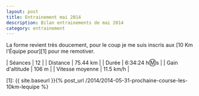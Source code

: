 ```yaml
---
layout: post
title: Entrainement mai 2014
description: Bilan entrainements de mai 2014
category: entrainement
---
```


La forme revient très doucement, pour le coup je me suis inscris aux
[10 Km l'Équipe pour][1] pour me remotiver.

| Séances          | 12             |
| Distance         | 75.44 km       |
| Durée            | 6:34:24 h:m:s  |
| Gain d'altitude  | 106 m          |
| Vitesse moyenne  | 11.5 km/h      |

[1]: {{ site.baseurl }}{% post_url /2014/2014-05-31-prochaine-course-les-10km-lequipe %}
